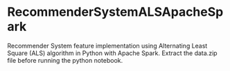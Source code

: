 # RecommenderSystemALSApacheSpark
Recommender System feature implementation using Alternating Least Square (ALS) algorithm in Python with Apache Spark.
Extract the data.zip file before running the python notebook.
